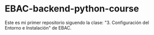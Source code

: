 # EBAC-backend-python-course
Este es mi primer repositorio siguendo la clase: "3. Configuración del Entorno e Instalación" de EBAC.
